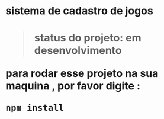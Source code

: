 <h1> sistema de cadastro de jogos <h1>

>status do projeto: em desenvolvimento 

para rodar esse projeto na sua maquina , por favor digite :

```
npm install
```
